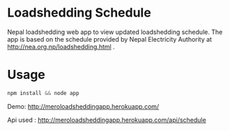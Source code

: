 # Loadshedding Schedule
Nepal loadshedding web app to view updated loadshedding schedule. The app is based on the schedule provided by Nepal Electricity Authority at http://nea.org.np/loadshedding.html .

# Usage
```javascript
npm install && node app
```



Demo: http://meroloadsheddingapp.herokuapp.com/

Api used : http://meroloadsheddingapp.herokuapp.com/api/schedule
